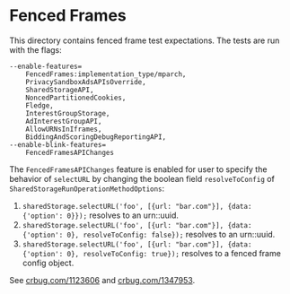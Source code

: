# Fenced Frames

This directory contains fenced frame test expectations. The tests are run with
the flags:
```
--enable-features=
    FencedFrames:implementation_type/mparch,
    PrivacySandboxAdsAPIsOverride,
    SharedStorageAPI,
    NoncedPartitionedCookies,
    Fledge,
    InterestGroupStorage,
    AdInterestGroupAPI,
    AllowURNsInIframes,
    BiddingAndScoringDebugReportingAPI,
--enable-blink-features=
    FencedFramesAPIChanges
```

The `FencedFramesAPIChanges` feature is enabled for user to specify the behavior
of `selectURL` by changing the boolean field `resolveToConfig` of
`SharedStorageRunOperationMethodOptions`:
1. `sharedStorage.selectURL('foo', [{url: "bar.com"}], {data: {'option': 0}});`
resolves to an urn::uuid.
2. `sharedStorage.selectURL('foo', [{url: "bar.com"}], {data: {'option': 0},
resolveToConfig: false});` resolves to an urn::uuid.
3. `sharedStorage.selectURL('foo', [{url: "bar.com"}], {data: {'option': 0},
resolveToConfig: true});` resolves to a fenced frame config object.


See [crbug.com/1123606](crbug.com/1123606) and
[crbug.com/1347953](crbug.com/1347953).
